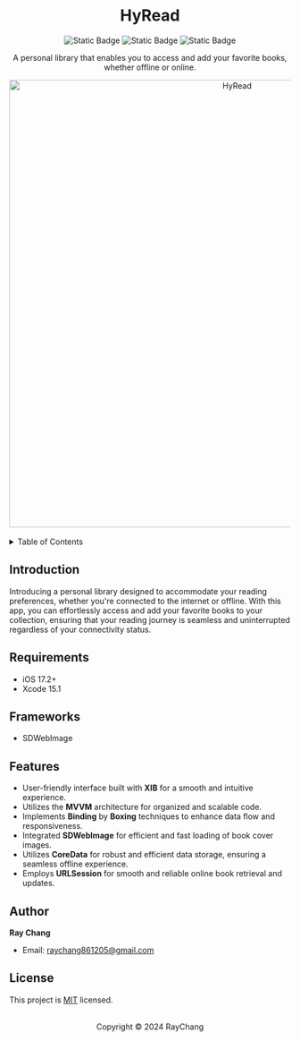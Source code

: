 <div align="center">

# HyRead

![Static Badge](https://img.shields.io/badge/Swift-5.0-orange?logo=swift&style=for-the-badge) 
![Static Badge](https://img.shields.io/badge/License-MIT-blue?style=for-the-badge) 
![Static Badge](https://img.shields.io/badge/iOS-17.2+-lightgrey?style=for-the-badge)

A personal library that enables you to access and add your favorite books, whether offline or online.

<img src="https://github.com/HRayChang/HyRead/assets/111962195/0874ae7a-fca7-4c9e-98f7-18a041026875" alt="HyRead" width="800">
</div>

<br />

<details>
  <summary>Table of Contents</summary>
  <ul>
    <li><a href="#introduction">Introduction</a></li>
    <li><a href="#requirements">Requirements</a></li>
    <li><a href="#features">Features</a></li>
    <li><a href="#author">Author</a></li>
    <li><a href="#license">License</a></li>
  </ul>
</details>

<!-- Introduction -->
## Introduction
Introducing a personal library designed to accommodate your reading preferences, whether you're connected to the internet or offline. With this app, you can effortlessly access and add your favorite books to your collection, ensuring that your reading journey is seamless and uninterrupted regardless of your connectivity status.

<!-- Requirements -->
## Requirements
- iOS 17.2+
- Xcode 15.1

<!-- Frameworks -->
## Frameworks
- SDWebImage

<!-- Features -->
## Features
- User-friendly interface built with **XIB** for a smooth and intuitive experience.
- Utilizes the **MVVM** architecture for organized and scalable code.
- Implements **Binding** by **Boxing** techniques to enhance data flow and responsiveness.
- Integrated **SDWebImage** for efficient and fast loading of book cover images.
- Utilizes **CoreData** for robust and efficient data storage, ensuring a seamless offline experience.
- Employs **URLSession** for smooth and reliable online book retrieval and updates.

<!-- Author -->
## Author
 **Ray Chang**
* Email: [raychang861205@gmail.com]()

<!-- License -->
## License
This project is [MIT](https://github.com/HRayChang/Art-Institute-of-Chicago/blob/main/LICENSE) licensed.

<br />

<div align="center">
Copyright © 2024 RayChang
</div>
